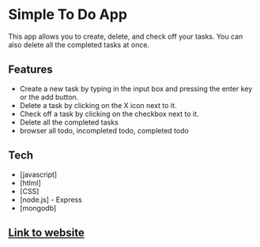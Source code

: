 # Simple To Do App

This app allows you to create, delete, and check off your tasks. You can also delete all the completed tasks at once.

## Features

- Create a new task by typing in the input box and pressing the enter key or the add button.
- Delete a task by clicking on the X icon next to it.
- Check off a task by clicking on the checkbox next to it.
- Delete all the completed tasks
- browser all todo, incompleted todo, completed todo
## Tech
- [javascript]
- [htlml]
- [CSS]
- [node.js] - Express
- [mongodb]

## [Link to website](https://simpletodo.up.railway.app/)
